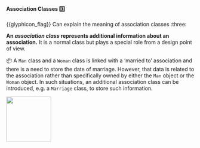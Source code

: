 <div id="title">

#### Association Classes :three:

<span id="prereqs"></span>

</div>
<span id="outcomes">{{glyphicon_flag}} Can explain the meaning of association classes :three:</span>

<div id="body">

**An _association class_ represents additional information about an association.** It is a normal class but plays a special role from a design point of view.
 
<tip-box> 

:package: A `Man` class and a `Woman` class is linked with a ‘married to’ association and there is a need to store the date of marriage. However, that data is related to the association rather than specifically owned by either the `Man` object or the `Woman` object. In such situations, an additional association class can be introduced, e.g. a `Marriage` class, to store such information. 

<img src="{{baseUrl}}/oopDesign/associations/associationClasses/images/manWoman.png" height="120" />

</tip-box>

<panel src="../../../uml/classDiagrams/associationClasses/what/unit-inElsewhere-asFlat.md" boilerplate header="{{glyphicon_education}} UML → Class Diagrams → Association Classes" expanded /><p/>


</div>

<div id="extras">
</div>